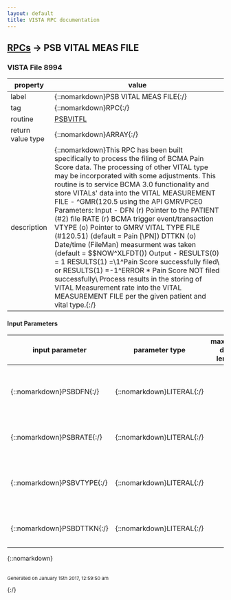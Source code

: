 ```yaml
---
layout: default
title: VISTA RPC documentation
---
```




## [RPCs](TableOfContent.md) &#8594; PSB VITAL MEAS FILE 



### VISTA File 8994 


 property | value 
--- | --- 
 label | {::nomarkdown}PSB VITAL MEAS FILE{:/}
 tag | {::nomarkdown}RPC{:/}
 routine | [PSBVITFL](http://code.osehra.org/dox/Routine_PSBVITFL_source.html)
 return value type | {::nomarkdown}ARRAY{:/}
 description | {::nomarkdown}This RPC has been built specifically to process the filing of BCMA Pain Score data. The processing of other VITAL type may be incorporated with some adjustments.    This routine is to service BCMA 3.0 functionality and store VITALs'  data into the VITAL MEASUREMENT FILE - ^GMR(120.5  using the API  GMRVPCE0    Parameters:        Input  -                                DFN   (r) Pointer to the PATIENT (#2) file                        RATE  (r)  BCMA trigger event/transaction                        VTYPE (o) Pointer to GMRV VITAL TYPE FILE (#120.51)                                  (default = Pain [\PN\])                        DTTKN (o) Date/time (FileMan) measurment was taken                                  (default = $$NOW^XLFDT())        Output -         RESULTS(0) = 1                        RESULTS(1) =\1^Pain Score successfully filed\                  or    RESULTS(1) =\-1^ERROR * Pain Score NOT filed                                      successfully\      Process results in the storing of VITAL Measurement rate into the VITAL     MEASUREMENT FILE per the given patient and vital type.{:/}

#### Input Parameters

| input parameter | parameter type | maximum data length | required | description | 
| --- | --- | --- | --- | --- | 
| {::nomarkdown}PSBDFN{:/} | {::nomarkdown}LITERAL{:/} |  | {::nomarkdown}true{:/} | {::nomarkdown}PSBDFN presents the Pointer to the PATIENT File (#2) of the patient for whom this vital measurement data was entered.{:/} | 
| {::nomarkdown}PSBRATE{:/} | {::nomarkdown}LITERAL{:/} |  | {::nomarkdown}true{:/} | {::nomarkdown}PSBRATE presents the numeric value associated with this vital measurement.{:/} | 
| {::nomarkdown}PSBVTYPE{:/} | {::nomarkdown}LITERAL{:/} |  | {::nomarkdown}true{:/} | {::nomarkdown}PSBVTYPE presents the type of measurement for this record and is a pointer to the GMRV VITAL TYPE File (#120.51){:/} | 
| {::nomarkdown}PSBDTTKN{:/} | {::nomarkdown}LITERAL{:/} |  | {::nomarkdown}true{:/} | {::nomarkdown}DTTKN   (o) Date/time (FileMan) measurment was taken.  The default is NOW.{:/} | 

{::nomarkdown} <br/><br/><p style="font-size: 11px">Generated on January 15th 2017, 12:59:50 am</p>{:/}